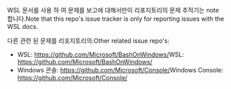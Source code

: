 <span data-ttu-id="b3d27-101">WSL 문서를 사용 하 여 문제를 보고에 대해서만이 리포지토리의 문제 추적기는 note 합니다.</span><span class="sxs-lookup"><span data-stu-id="b3d27-101">Note that this repo's issue tracker is only for reporting issues with the WSL docs.</span></span>

<span data-ttu-id="b3d27-102">다른 관련 된 문제를 리포지토리의:</span><span class="sxs-lookup"><span data-stu-id="b3d27-102">Other related issue repo's:</span></span>

* <span data-ttu-id="b3d27-103">WSL: https://github.com/Microsoft/BashOnWindows/</span><span class="sxs-lookup"><span data-stu-id="b3d27-103">WSL: https://github.com/Microsoft/BashOnWindows/</span></span>
* <span data-ttu-id="b3d27-104">Windows 콘솔: https://github.com/Microsoft/Console/</span><span class="sxs-lookup"><span data-stu-id="b3d27-104">Windows Console: https://github.com/Microsoft/Console/</span></span>
